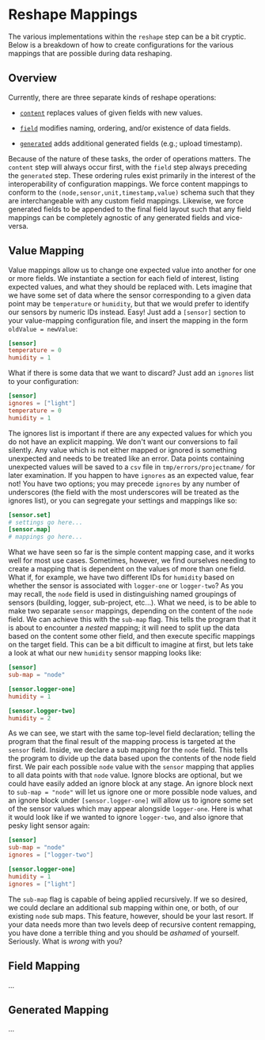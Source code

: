 # Reshape Mappings

The various implementations within the `reshape` step
can be a bit cryptic.  Below is a breakdown of how to
create configurations for the various mappings that are
possible during data reshaping.

## Overview

Currently, there are three separate kinds of reshape
operations:

- [`content`](#content-mapping) replaces values of given fields with new values.

- [`field`](#field-mapping) modifies naming, ordering, and/or existence of data fields.

- [`generated`](#generated-mapping) adds additional generated fields (e.g.; upload timestamp).

Because of the nature of these tasks, the order of operations matters.
The `content` step will always occur first, with the `field` step always
preceding the `generated` step.  These ordering rules exist primarily in
the interest of the interoperability of configuration mappings.  We force
content mappings to conform to the `(node,sensor,unit,timestamp,value)`
schema such that they are interchangeable with any custom field mappings.
Likewise, we force generated fields to be appended to the final field layout
such that any field mappings can be completely agnostic of any generated fields
and vice-versa.

## Value Mapping

Value mappings allow us to change one expected value into another for one or
more fields.  We instantiate a section for each field of interest, listing
expected values, and what they should be replaced with.  Lets imagine that
we have some set of data where the sensor corresponding to a given data point
may be `temperature` or `humidity`, but that we would prefer to identify our
sensors by numeric IDs instead.  Easy!  Just add a `[sensor]` section to
your value-mapping configuration file, and insert the mapping in the form
`oldValue = newValue`:

```toml
[sensor]
temperature = 0
humidity = 1
```

What if there is some data that we want to discard?  Just add an `ignores`
list to your configuration:

```toml
[sensor]
ignores = ["light"]
temperature = 0
humidity = 1
```

The ignores list is important if there are any expected values for which
you do not have an explicit mapping.  We don't want our conversions to fail
silently.  Any value which is not either mapped or ignored is something unexpected
and needs to be treated like an error.  Data points containing unexpected values
will be saved to a `csv` file in `tmp/errors/projectname/` for later examination.
If you happen to have `ignores` as an expected value, fear not!  You have two options;
you may precede `ignores` by any number of underscores (the field with the most underscores
will be treated as the ignores list), or you can segregate your settings and mappings like so:

```toml
[sensor.set]
# settings go here...
[sensor.map]
# mappings go here...
```

What we have seen so far is the simple content mapping case, and it works well
for most use cases. Sometimes, however, we find ourselves needing to create a
mapping that is dependent on the values of more than one field.  What if,
for example, we have two different IDs for `humidity` based on whether the
sensor is associated with `logger-one` or `logger-two`?  As you may recall,
the `node` field is used in distinguishing named groupings of sensors
(building, logger, sub-project, etc...).  What we need, is to be able
to make two separate `sensor` mappings, depending on the content of the
`node` field.  We can achieve this with the `sub-map` flag.  This tells
the program that it is about to encounter a *nested* mapping; it will
need to split up the data based on the content some other field, and then
execute specific mappings on the target field.  This can be
a bit difficult to imagine at first, but lets take a look at what our
new `humidity` sensor mapping looks like:

```toml
[sensor]
sub-map = "node"

[sensor.logger-one]
humidity = 1

[sensor.logger-two]
humidity = 2
```

As we can see, we start with the same top-level field declaration;
telling the program that the final result of the mapping process
is targeted at the `sensor` field.  Inside, we declare a sub mapping
for the `node` field.  This tells the program to divide up the data
based upon the contents of the node field first.  We pair each possible
`node` value with the `sensor` mapping that applies to all data points
with that `node` value.  Ignore blocks are optional, but we could have easily
added an ignore block at any stage.  An ignore block next to `sub-map = "node"`
will let us ignore one or more possible node values, and an ignore block under
`[sensor.logger-one]` will allow us to ignore some set of the sensor values
which may appear alongside `logger-one`.  Here is what it would look like if
we wanted to ignore `logger-two`, and also ignore that pesky light sensor again:

```toml
[sensor]
sub-map = "node"
ignores = ["logger-two"]

[sensor.logger-one]
humidity = 1
ignores = ["light"]
```

The `sub-map` flag is capable of being applied recursively.  If we so desired,
we could declare an additional sub mapping within one, or both, of our
existing `node` sub maps.  This feature, however, should be your last
resort.  If your data needs more than two levels deep of recursive
content remapping, you have done a terrible thing and you should be *ashamed*
of yourself.  Seriously.  What is *wrong* with you?

## Field Mapping

...


## Generated Mapping

...
